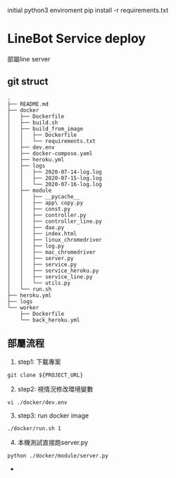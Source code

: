 initial python3 enviroment
pip install -r requirements.txt

# LineBot Service deploy

部屬line server

## git struct 
```
.
├── README.md
├── docker
│   ├── Dockerfile
│   ├── build.sh
│   ├── build_from_image
│   │   ├── Dockerfile
│   │   └── requirements.txt
│   ├── dev.env
│   ├── docker-compose.yaml
│   ├── heroku.yml
│   ├── logs
│   │   ├── 2020-07-14-log.log
│   │   ├── 2020-07-15-log.log
│   │   └── 2020-07-16-log.log
│   ├── module
│   │   ├── __pycache__
│   │   ├── app\ copy.py
│   │   ├── const.py
│   │   ├── controller.py
│   │   ├── controller_line.py
│   │   ├── dao.py
│   │   ├── index.html
│   │   ├── linux_chromedriver
│   │   ├── log.py
│   │   ├── mac_chromedriver
│   │   ├── server.py
│   │   ├── service.py
│   │   ├── service_heroku.py
│   │   ├── service_line.py
│   │   └── utils.py
│   └── run.sh
├── heroku.yml
├── logs
└── worker
    ├── Dockerfile
    └── back_heroku.yml
```

## 部屬流程

1. step1: 下載專案
```
git clone ${PROJECT_URL}
```
2. step2: 視情況修改環境變數
```
vi ./docker/dev.env
```
3. step3: run docker image
```
./docker/run.sh 1
```
4. 本機測試直接跑server.py
```
python ./docker/module/server.py
```
- 